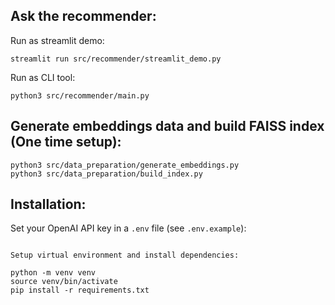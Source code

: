 ## Ask the recommender:

Run as streamlit demo:

```
streamlit run src/recommender/streamlit_demo.py
```

Run as CLI tool:

```
python3 src/recommender/main.py
```

## Generate embeddings data and build FAISS index (One time setup):

```
python3 src/data_preparation/generate_embeddings.py
python3 src/data_preparation/build_index.py
```


## Installation:

Set your OpenAI API key in a `.env` file (see `.env.example`):

```

Setup virtual environment and install dependencies:

```
```
python -m venv venv
source venv/bin/activate
pip install -r requirements.txt
```

